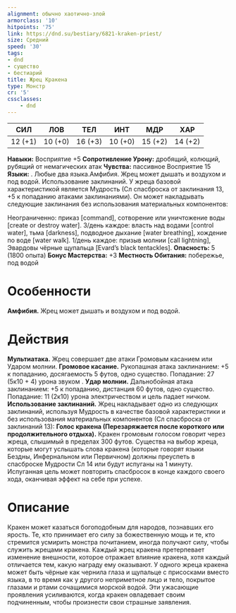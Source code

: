 ```yaml
---
alignment: обычно хаотично-злой
armorclass: '10'
hitpoints: '75'
link: https://dnd.su/bestiary/6821-kraken-priest/
size: Средний
speed: '30'
tags:
- dnd
- существо
- бестиарий
title: Жрец Кракена
type: Монстр
cr: '5'
cssclasses:
    - dnd
---
```



| СИЛ | ЛОВ | ТЕЛ | ИНТ | МДР | ХАР |
|---|---|---|---|---|---|
| 12 (+1) | 10 (+0) | 16 (+3) | 10 (+0) | 15 (+2) | 14 (+2) |
**Навыки:** Восприятие +5
**Сопротивление Урону:** дробящий, колющий, рубящий от немагических атак
**Чувства:** пассивное Восприятие 15
**Языки:** . Любые два языка.Амфибия. Жрец может дышать и воздухом и под водой.
Использование заклинаний. У жреца базовой характеристикой является Мудрость (Сл спасброска от заклинания 13, +5 к попаданию атаками заклинаниями). Он может накладывать следующие заклинания без использования материальных компонентов:

Неограниченно: приказ [command], сотворение или уничтожение воды [create or destroy water].
3/день каждое: власть над водами [control water], тьма [darkness], подводное дыхание [water breathing], хождение по воде [water walk].
1/день каждое: призыв молнии [call lightning], Эвардовы чёрные щупальца [Evard’s black tentackles].
**Опасность:** 5 (1800 опыта)
**Бонус Мастерства:** +3
**Местность Обитания:** побережье, под водой


# Особенности
**Амфибия.** Жрец может дышать и воздухом и под водой.


# Действия
**Мультиатака.** Жрец совершает две атаки Громовым касанием или Ударом молнии.
**Громовое касание.** Рукопашная атака заклинанием: +5 к попаданию, досягаемость 5 футов, одно существо. Попадание: 27 (5к10 + 4) урона звуком .
**Удар молнии.** Дальнобойная атака заклинанием: +5 к попаданию, дистанция 60 футов, одно существо. Попадание: 11 (2к10) урона электричеством и цель падает ничком.
**Использование заклинаний.** Жрец накладывает одно из следующих заклинаний, используя Мудрость в качестве базовой характеристики и без использования материальных компонентов (Сл спасброска от заклинаний 13):
**Голос кракена (Перезаряжается после короткого или продолжительного отдыха).** Кракен громовым голосом говорит через жреца, слышимый в пределах 300 футов. Существа на выбор жреца, которые могут услышать слова кракена (которые говорят языки Бездны, Инфернальном или Первичном) должны преуспеть в спасброске Мудрости Сл 14 или будут испуганы на 1 минуту. Испуганная цель может повторить спасбросок в конце каждого своего хода, оканчивая эффект на себе при успехе.


# Описание
Кракен может казаться богоподобным для народов, познавших его ярость. Те, кто принимает его силу за божественную мощь и те, кто стремится усмирить монстра почитанием, иногда получают силу, чтобы служить жрецами кракена. Каждый жрец кракена претерпевает изменение внешности, которое отражает влияние кракена, хотя каждый отличается тем, какую награду ему оказывают. У одного жреца кракена может быть чёрные как чернила глаза и щупальце с присосками вместо языка, в то время как у другого неприметное лицо и тело, покрытое глазами и ртами сочащимися морской водой. Эти ужасающие проявления усиливаются, когда кракен овладевает своим подчиненным, чтобы произнести свои страшные заявления.